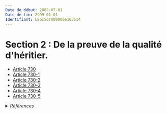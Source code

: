 ```yaml
---
Date de début: 2002-07-01
Date de fin: 2999-01-01
Identifiant: LEGISCTA000006165514
---
```


<h1>Section 2 : De la preuve de la qualité d'héritier.</h1>

- [Article 730](article_730.md)
- [Article 730-1](article_730-1.md)
- [Article 730-2](article_730-2.md)
- [Article 730-3](article_730-3.md)
- [Article 730-4](article_730-4.md)
- [Article 730-5](article_730-5.md)

<details>
  <summary><em>Références</em></summary>

  <h2>Articles faisant référence à la section</h2>
  
  <ul>
    <li>
      <a href="https://legal.tricoteuses.fr//redirection/LEGIARTI000049394311?vers=git&vers=legifrance">LOI n° 2024-322 du 9 avril 2024 visant à l'accélération et à la simplification de la rénovation de l'habitat dégradé et des grandes opérations d'aménagement - article 51 PARTIELLEMENT_MODIF VIGUEUR, en vigueur depuis le 2024-04-11</a> CITATION source
    </li>
  </ul>
</details>

